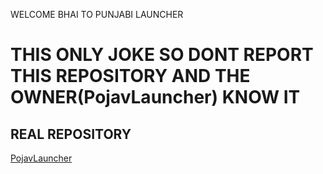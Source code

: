 WELCOME BHAI TO PUNJABI LAUNCHER


# THIS ONLY JOKE SO DONT REPORT THIS REPOSITORY AND THE OWNER(PojavLauncher) KNOW IT

## REAL REPOSITORY

[PojavLauncher](https://github.com/PojavLauncherTeam/PojavLauncher) 
